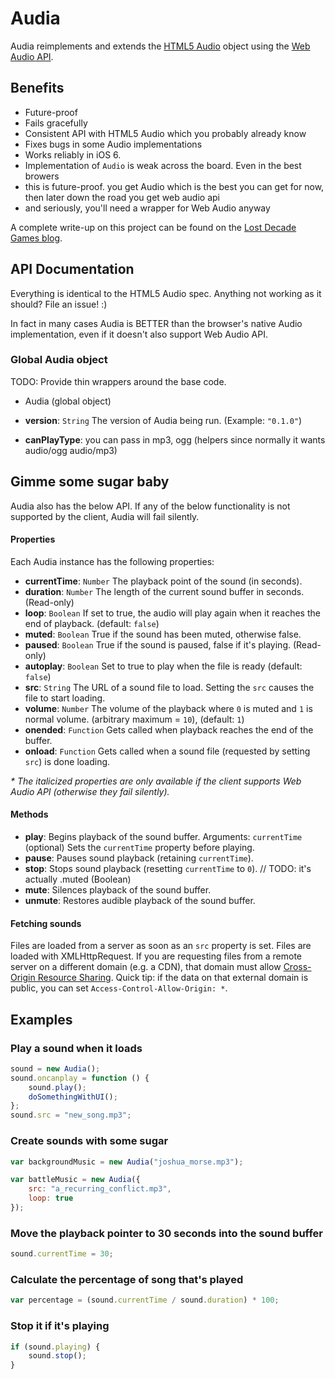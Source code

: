 # Audia

Audia reimplements and extends the [HTML5 Audio][1] object using the [Web Audio API][2].

## Benefits

* Future-proof
* Fails gracefully
* Consistent API with HTML5 Audio which you probably already know
* Fixes bugs in some Audio implementations
* Works reliably in iOS 6.
* Implementation of `Audio` is weak across the board. Even in the best browers
* this is future-proof. you get Audio which is the best you can get for now, then later down the road you get web audio api
* and seriously, you'll need a wrapper for Web Audio anyway

A complete write-up on this project can be found on the [Lost Decade Games blog][3].

## API Documentation

Everything is identical to the HTML5 Audio spec. Anything not working as it should? File an issue! :)

In fact in many cases Audia is BETTER than the browser's native Audio implementation, even if it doesn't also support Web Audio API.

### Global Audia object

TODO: Provide thin wrappers around the base code.
* Audia (global object)

* **version**: `String` The version of Audia being run. (Example: `"0.1.0"`)
* **canPlayType**: you can pass in mp3, ogg (helpers since normally it wants audio/ogg audio/mp3)

## Gimme some sugar baby

Audia also has the below API. If any of the below functionality is not supported by the client, Audia will fail silently.

#### Properties

Each Audia instance has the following properties:

* **currentTime**: `Number` The playback point of the sound (in seconds).
* **duration**: `Number` The length of the current sound buffer in seconds. (Read-only)
* **loop**: `Boolean` If set to true, the audio will play again when it reaches the end of playback. (default: `false`)
* **muted**: `Boolean` True if the sound has been muted, otherwise false.
* **paused**: `Boolean` True if the sound is paused, false if it's playing. (Read-only)
* **autoplay**: `Boolean` Set to true to play when the file is ready (default: `false`)
* **src**: `String` The URL of a sound file to load. Setting the `src` causes the file to start loading.
* **volume**: `Number` The volume of the playback where `0` is muted and `1` is normal volume. (arbitrary maximum = `10`), (default: `1`)
* **onended**: `Function` Gets called when playback reaches the end of the buffer.
* **onload**: `Function` Gets called when a sound file (requested by setting `src`) is done loading.

_* The italicized properties are only available if the client supports Web Audio API (otherwise they fail silently)._

#### Methods

* **play**: Begins playback of the sound buffer. Arguments: `currentTime` (optional) Sets the `currentTime` property before playing.
* **pause**: Pauses sound playback (retaining `currentTime`).
* **stop**: Stops sound playback (resetting `currentTime` to `0`).
// TODO: it's actually .muted (Boolean)
* **mute**: Silences playback of the sound buffer.
* **unmute**: Restores audible playback of the sound buffer.

#### Fetching sounds

Files are loaded from a server as soon as an `src` property is set. Files are loaded with XMLHttpRequest. If you are requesting files from a remote server on a different domain (e.g. a CDN), that domain must allow [Cross-Origin Resource Sharing][4]. Quick tip: if the data on that external domain is public, you can set `Access-Control-Allow-Origin: *`.

## Examples

### Play a sound when it loads

```javascript
sound = new Audia();
sound.oncanplay = function () {
	sound.play();
	doSomethingWithUI();
};
sound.src = "new_song.mp3";
```

### Create sounds with some sugar

```javascript
var backgroundMusic = new Audia("joshua_morse.mp3");

var battleMusic = new Audia({
	src: "a_recurring_conflict.mp3",
	loop: true
});
```

### Move the playback pointer to 30 seconds into the sound buffer

```javascript
sound.currentTime = 30;
```

### Calculate the percentage of song that's played

```javascript
var percentage = (sound.currentTime / sound.duration) * 100;
```

### Stop it if it's playing

```javascript
if (sound.playing) {
	sound.stop();
}
```

[1]: http://www.whatwg.org/specs/web-apps/current-work/#the-audio-element
[2]: https://dvcs.w3.org/hg/audio/raw-file/tip/webaudio/specification.html
[3]: http://www.lostdecadegames.com/audia-is-a-library-for-simplifying-the-web-audio-api/
[4]: https://developer.mozilla.org/en-US/docs/HTTP/Access_control_CORS